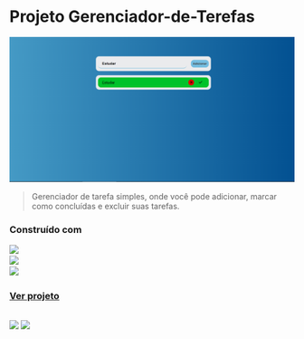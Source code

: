 # Projeto Gerenciador-de-Terefas
<img src="img/TelaDoProjeto-GerenciadorDeTarefas.png" alt="exemplo imagem">

> Gerenciador de tarefa simples, onde você pode adicionar, marcar como concluídas e excluir suas tarefas.

### Construído com
<img src="https://img.shields.io/badge/HTML5-E34F26?style=for-the-badge&logo=html5&logoColor=white" /><br>
<img src="https://img.shields.io/badge/CSS3-1572B6?style=for-the-badge&logo=css3&logoColor=white" /><br>
<img src="https://img.shields.io/badge/JavaScript-F7DF1E?style=for-the-badge&logo=javascript&logoColor=black" />

### <a href="https://andersonrs080.github.io/Gerenciador-de-Terefas/" target="_blank">Ver projeto </a> 
<br>
<a href="https://www.linkedin.com/in/anderson-r-souza" target="_blank"><img src="https://img.shields.io/badge/-LinkedIn-%230077B5?style=for-the-badge&logo=linkedin&logoColor=white" target="_blank"></a> 
<a href = "mailto:anderson.rodriguesouz@gmail.com"><img src="https://img.shields.io/badge/-Gmail-%23333?style=for-the-badge&logo=gmail&logoColor=white" target="_blank"></a>







